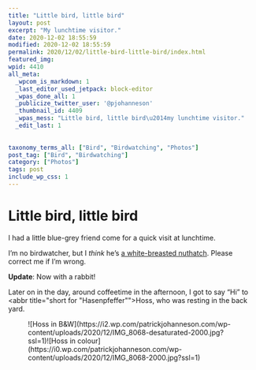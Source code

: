 ```yaml
---
title: "Little bird, little bird"
layout: post
excerpt: "My lunchtime visitor."
date: 2020-12-02 18:55:59
modified: 2020-12-02 18:55:59
permalink: 2020/12/02/little-bird-little-bird/index.html
featured_img: 
wpid: 4410
all_meta: 
  _wpcom_is_markdown: 1
  _last_editor_used_jetpack: block-editor
  _wpas_done_all: 1
  _publicize_twitter_user: '@pjohanneson'
  _thumbnail_id: 4409
  _wpas_mess: "Little bird, little bird\u2014my lunchtime visitor."
  _edit_last: 1
  
  
taxonomy_terms_all: ["Bird", "Birdwatching", "Photos"]
post_tag: ["Bird", "Birdwatching"]
category: ["Photos"]
tags: post
include_wp_css: 1
---
```


# Little bird, little bird

I had a little blue-grey friend come for a quick visit at lunchtime.

I’m no birdwatcher, but I *think* he’s [a white-breasted nuthatch](https://backyardbirdingblog.com/white-breasted-nuthatch-bird/). Please correct me if I’m wrong.

**Update**: Now with a rabbit!

Later on in the day, around coffeetime in the afternoon, I got to say “Hi” to <abbr title="short for "Hasenpfeffer"">Hoss</abbr>, who was resting in the back yard.

<figure class="wp-block-jetpack-image-compare"><div class="juxtapose" data-mode="horizontal">![Hoss in B&W](https://i2.wp.com/patrickjohanneson.com/wp-content/uploads/2020/12/IMG_8068-desaturated-2000.jpg?ssl=1)![Hoss in colour](https://i0.wp.com/patrickjohanneson.com/wp-content/uploads/2020/12/IMG_8068-2000.jpg?ssl=1)</div></figure>